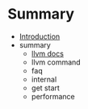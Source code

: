 # Summary

* [Introduction](README.md)
* summary
   * [llvm docs](llvm_docs.md)
   * llvm command
   * faq
   * internal
   * get start
   * performance

